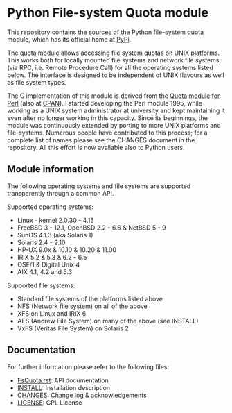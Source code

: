 # Python File-system Quota module

This repository contains the sources of the Python file-system quota module,
which has its official home at [PyPi](https://pypi.org/project/FsQuota/).

The quota module allows accessing file system quotas on UNIX platforms.
This works both for locally mounted file systems and network file systems (via
RPC, i.e. Remote Procedure Call) for all the operating systems listed below.
The interface is designed to be independent of UNIX flavours as well as file
system types.

The C implementation of this module is derived from the
[Quota module for Perl](https://github.com/tomzox/Perl-Quota)
(also at [CPAN](https://metacpan.org/pod/Quota)).
I started developing the Perl module 1995, while working as a UNIX system
administrator at university and kept maintaining it even after no longer
working in this capacity. Since its beginnings, the module was continuously
extended by porting to more UNIX platforms and file-systems. Numerous people
have contributed to this process; for a complete list of names please see the
CHANGES document in the repository. All this effort is now available also to
Python users.

## Module information

The following operating systems and file systems are supported transparently
through a common API.

Supported operating systems:

* Linux - kernel 2.0.30 - 4.15
* FreeBSD 3 - 12.1, OpenBSD 2.2 - 6.6 & NetBSD 5 - 9
* SunOS 4.1.3 (aka Solaris 1)
* Solaris 2.4 - 2.10
* HP-UX 9.0x & 10.10 & 10.20 & 11.00
* IRIX 5.2 & 5.3 & 6.2 - 6.5
* OSF/1 & Digital Unix 4
* AIX 4.1, 4.2 and 5.3

Supported file systems:

* Standard file systems of the platforms listed above
* NFS (Network file system) on all of the above
* XFS on Linux and IRIX 6
* AFS (Andrew File System) on many of the above (see INSTALL)
* VxFS (Veritas File System) on Solaris 2

## Documentation

For further information please refer to the following files:

* <A HREF="doc/FsQuota.rst">FsQuota.rst</A>: API documentation
* <A HREF="INSTALL">INSTALL</A>: Installation description
* <A HREF="CHANGES">CHANGES</A>: Change log &amp; acknowledgements
* <A HREF="LICENSE">LICENSE</A>: GPL License
